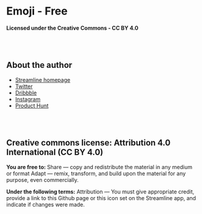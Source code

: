 # Emoji - Free
**Licensed under the Creative Commons - CC BY 4.0**

<br>
<br>

## About the author
- [Streamline homepage](https://streamlinehq.com/)
- [Twitter](https://twitter.com/streamlinehq)
- [Dribbble](https://dribbble.com/webalys)
- [Instagram](https://www.instagram.com/streamlinehq/)
- [Product Hunt](https://www.producthunt.com/posts/streamline-4-0-icons-illustrations)

<br>
<br>

## Creative commons license: Attribution 4.0 International (CC BY 4.0)

**You are free to:**
Share — copy and redistribute the material in any medium or format
Adapt — remix, transform, and build upon the material for any purpose, even commercially.

**Under the following terms:**
Attribution — You must give appropriate credit, provide a link to this Github page or this icon set on the Streamline app, and indicate if changes were made. 

<br>
<br>
